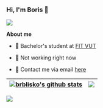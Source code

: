 ### Hi, I'm Boris 👋 

<a><img align="center" src="https://user-images.githubusercontent.com/72473507/177867242-d50bdc10-25d6-403a-b140-68ba63bb78d1.gif" /></a>

**About me**

- 📖 Bachelor's student at [FIT VUT](https://www.fit.vut.cz/.en)

- 💼 Not working right now

- 💬 Contact me via email [here](mailto:vesely.svk@gmail.com)


| <a href="https://github.com/anuraghazra/github-readme-stats"><img align="center" src="https://github-readme-stats.vercel.app/api?username=brblisko&show_icons=true&include_all_commits=true&theme=buefy&hide_border=true" alt="brblisko's github stats" /></a> | <a href="https://github.com/anuraghazra/github-readme-stats"><img align="center" src="https://github-readme-stats.vercel.app/api/top-langs/?username=brblisko&layout=compact&theme=buefy&hide_border=true" /></a> |
| ------------- | ------------- |

<a><img align="center" src="https://komarev.com/ghpvc/?username=brblisko" /></a>


<!--
**brblisko/brblisko** is a ✨ _special_ ✨ repository because its `README.md` (this file) appears on your GitHub profile.

Here are some ideas to get you started:

- 🔭 I’m currently working on ...
- 🌱 I’m currently learning ...
- 👯 I’m looking to collaborate on ...
- 🤔 I’m looking for help with ...
- 💬 Ask me about ...
- 📫 How to reach me: ...
- 😄 Pronouns: ...
- ⚡ Fun fact: ...
-->
